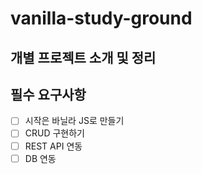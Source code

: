 # vanilla-study-ground

## 개별 프로젝트 소개 및 정리


## 필수 요구사항
- [ ] 시작은 바닐라 JS로 만들기
- [ ] CRUD 구현하기
- [ ] REST API 연동
- [ ] DB 연동
